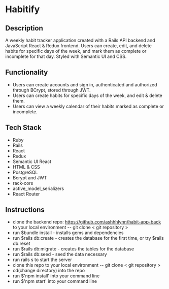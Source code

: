 # Habitify

## Description
  
A weekly habit tracker application created with a Rails API backend and JavaScript React & Redux frontend. Users can create, edit, and delete habits for specific days of the week, and mark them as complete or incomplete for that day. Styled with Semantic UI and CSS. 
  
## Functionality

- Users can create accounts and sign in, authenticated and authorized through BCrypt, stored through JWT.
- Users can create habits for specific days of the week, and edit & delete them. 
- Users can view a weekly calendar of their habits marked as complete or incomplete.

## Tech Stack

- Ruby 
- Rails
- React
- Redux
- Semantic UI React
- HTML & CSS
- PostgreSQL
- Bcrypt and JWT 
- rack-cors 
- active_model_serializers 
- React Router

## Instructions

- clone the backend repo:  https://github.com/ashhhlynn/habit-app-back to your local environment -- git clone < git repository >
- run $bundle install - installs gems and dependencies
- run $rails db:create - creates the database for the first time, or try $rails db:reset
- run $rails db:migrate - creates the tables for the database
- run $rails db:seed - seed the data necessary
- run rails s to start the server
- clone this repo to your local environment -- git clone < git repository >
- cd(change directory) into the repo
- run $'npm install' into your command line
- run $'npm start' into your command line

